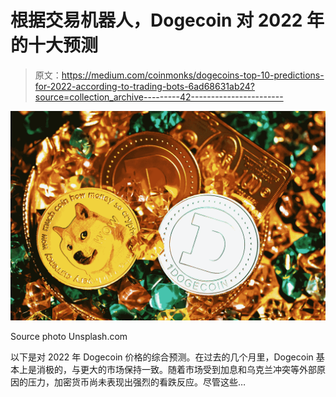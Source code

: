 # 根据交易机器人，Dogecoin 对 2022 年的十大预测

> 原文：<https://medium.com/coinmonks/dogecoins-top-10-predictions-for-2022-according-to-trading-bots-6ad68631ab24?source=collection_archive---------42----------------------->

![](img/127e1ce48f1d1aa3ad605eb9238b570b.png)

Source photo Unsplash.com

以下是对 2022 年 Dogecoin 价格的综合预测。在过去的几个月里，Dogecoin 基本上是消极的，与更大的市场保持一致。随着市场受到加息和乌克兰冲突等外部原因的压力，加密货币尚未表现出强烈的看跌反应。尽管这些…